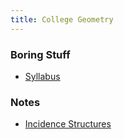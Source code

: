 ```yaml
---
title: College Geometry
---
```


### Boring Stuff

* [Syllabus](/pdf/classes/geom/syllabus.pdf)

### Notes

* [Incidence Structures](/pdf/classes/geom/notes/01-incidence-structures.pdf)
